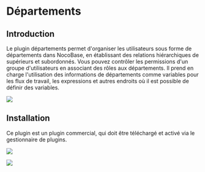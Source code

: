 # Départements

<PluginInfo commercial="true" name="departments"></PluginInfo>

## Introduction

Le plugin départements permet d'organiser les utilisateurs sous forme de départements dans NocoBase, en établissant des relations hiérarchiques de supérieurs et subordonnés. Vous pouvez contrôler les permissions d'un groupe d'utilisateurs en associant des rôles aux départements. Il prend en charge l'utilisation des informations de départements comme variables pour les flux de travail, les expressions et autres endroits où il est possible de définir des variables.

![](https://static-docs.nocobase.com/a6eb94a5cc85a6c7b310f33173a5259d.png)

## Installation

Ce plugin est un plugin commercial, qui doit être téléchargé et activé via le gestionnaire de plugins.

![](https://static-docs.nocobase.com/907d85bc27f90eaa91b17d568f6dbbd7.png)

![](https://static-docs.nocobase.com/c1e704259f7ae6ef4998a04a1d21e480.png)
